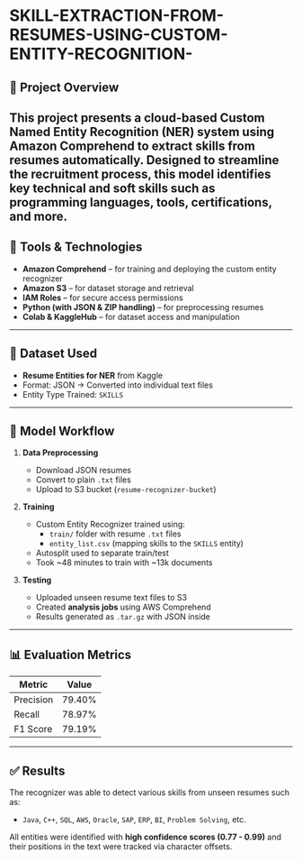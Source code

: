 # SKILL-EXTRACTION-FROM-RESUMES-USING-CUSTOM-ENTITY-RECOGNITION-
## 📄 Project Overview

This project presents a cloud-based **Custom Named Entity Recognition (NER)** system using **Amazon Comprehend** to extract **skills** from resumes automatically. Designed to streamline the recruitment process, this model identifies key technical and soft skills such as programming languages, tools, certifications, and more.
---

## 🔧 Tools & Technologies

- **Amazon Comprehend** – for training and deploying the custom entity recognizer
- **Amazon S3** – for dataset storage and retrieval
- **IAM Roles** – for secure access permissions
- **Python (with JSON & ZIP handling)** – for preprocessing resumes
- **Colab & KaggleHub** – for dataset access and manipulation
---

## 📁 Dataset Used

- **Resume Entities for NER** from Kaggle  
- Format: JSON → Converted into individual text files
- Entity Type Trained: `SKILLS`
---

## 🧠 Model Workflow

1. **Data Preprocessing**
   - Download JSON resumes
   - Convert to plain `.txt` files
   - Upload to S3 bucket (`resume-recognizer-bucket`)

2. **Training**
   - Custom Entity Recognizer trained using:
     - `train/` folder with resume `.txt` files
     - `entity_list.csv` (mapping skills to the `SKILLS` entity)
   - Autosplit used to separate train/test
   - Took ~48 minutes to train with ~13k documents

3. **Testing**
   - Uploaded unseen resume text files to S3
   - Created **analysis jobs** using AWS Comprehend
   - Results generated as `.tar.gz` with JSON inside
---

## 📊 Evaluation Metrics

| Metric     | Value   |
|------------|---------|
| Precision  | 79.40%  |
| Recall     | 78.97%  |
| F1 Score   | 79.19%  |
---

## ✅ Results

The recognizer was able to detect various skills from unseen resumes such as:

- `Java`, `C++`, `SQL`, `AWS`, `Oracle`, `SAP`, `ERP`, `BI`, `Problem Solving`, etc.

All entities were identified with **high confidence scores (0.77 - 0.99)** and their positions in the text were tracked via character offsets.








